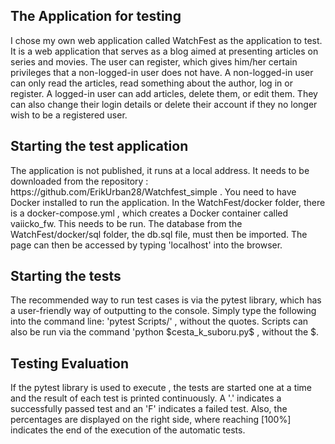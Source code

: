 <h2>The Application for testing</h2>
I chose my own web application called WatchFest as the application to test. It is a web application that serves as a blog aimed at presenting articles on series and movies. The user can register, which gives him/her certain privileges that a non-logged-in user does not have. A non-logged-in user can only read the articles, read something about the author, log in or register. A logged-in user can add articles, delete them, or edit them. They can also change their login details or delete their account if they no longer wish to be a registered user. 

<h2>Starting the test application</h2>
The application is not published, it runs at a local address. It needs to be downloaded from the repository : https://github.com/ErikUrban28/Watchfest_simple . You need to have Docker installed to run the application. In the WatchFest/docker folder, there is a docker-compose.yml , which creates a Docker container called vaiicko_fw. This needs to be run. The database from the WatchFest/docker/sql folder, the db.sql file, must then be imported. The page can then be accessed by typing 'localhost' into the browser.

<h2>Starting the tests</h2>
The recommended way to run test cases is via the pytest library, which has a user-friendly way of outputting to the console. Simply type the following into the command line: 'pytest Scripts/' , without the quotes.	
Scripts can also be run via the command 'python $cesta_k_suboru.py$ , without the $.

<h2>Testing Evaluation</h2>
If the pytest library is used to execute , the tests are started one at a time and the result of each test is printed continuously. A '.' indicates a successfully passed test and an 'F' indicates a failed test. Also, the percentages are displayed on the right side, where reaching [100%] indicates the end of the execution of the automatic tests.

